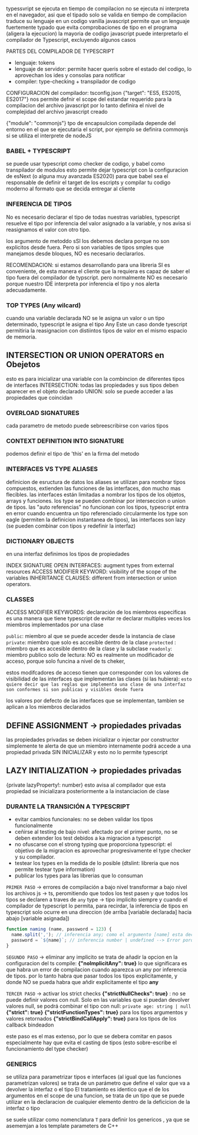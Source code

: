 typessvript se ejecuta en tiempo de compilacion
no se ejecuta ni interpreta en el navegador, asi que el tipado solo se valida en tiempo de compilacion
traduce su lenguaje en un codigo vanilla javascript
permite que un lenguaje fuertemente typado que evita comprobaciones de tipo en el programa (aligera la ejecucion)
la mayoria de codigo javascript puede interpretarlo el compilador de Typescript, excluyendo algunos casos 

PARTES DEL COMPILADOR DE TYPESCRIPT
- lenguaje: tokens
- lenguaje de servidor: permite hacer queris sobre el estado del codigo, lo aprovechan los ides y consolas para notificar
- compiler: type-checking + transpilador de codigo


CONFIGURACION del compilador: tsconfig.json
{"target": "ES5, ES2015, ES2017"}
nos permite defnir el scope del estandar requerido para la compilacion del archivo javascript
por lo tanto definira el nivel de complejidad del archivo javascript creado

{"module": "commonjs"}
tpo de encapsulcion compilada
depende del entorno en el que se ejecutaria el script, por ejemplo se definira commonjs si se utiliza el interprete de nodeJS 


### BABEL + TYPESCRIPT
se puede usar typescript como checker de codigo, y babel como transpilador de modulos
esto permite dejar typescript con la configuracion de esNext (o alguna muy avanzada ES2020) para que babel sea el responsable de definir el target de los escripts y compilar tu codigo moderno al formato que se decida entregar al cliente

### INFERENCIA DE TIPOS
No es necesario declarar el tipo de todas nuestras variables, typescript resuelve el tipo por inferencia del valor asignado a la variable, y nos avisa si reasignamos el valor con otro tipo.

los argumento de metoddo sSI los debemos declara porque no son explicitos desde fuera. Pero si son variables de tipos smples que manejamos desde bloques, NO es necesario declararlos.

RECOMENDACION: si estamos desarrollando para una libreria SI es conveniente, de esta manera el cliente que la requiera es capaz de saber el tipo fuera del compilador de typscript. pero normalmente NO es necesario porque nuestro IDE interpreta por inferencia el tipo y nos alerta adecuadamente.

### TOP TYPES (Any wilcard)
cuando una variable declarada NO se le asigna un valor o un tipo determinado, typescript le asigna el tipo Any
Este un caso donde tyescript permitiria la reasignacion con distiintos tipos de valor en el mismo espacio de memoria.

## INTERSECTION OR UNION OPERATORS en Obejetos
esto es para inicializar una variable con la combincion de diferentes tipos de interfaces
INTERSECTION: todas las propiedades y sus tipos deben aparecer en el objeto declarado
UNION: solo se puede acceder a las propiedades que coincidan

### OVERLOAD SIGNATURES
cada parametro de metodo puede sebreescribirse con varios tipos

### CONTEXT DEFINITION INTO SIGNATURE
podemos definir el tipo de 'this' en la firma del metodo

### INTERFACES VS TYPE ALIASES
definicion de esructura de datos
los aliases se utilizan para nombrar tipos compuestos, extienden las funciones de las interfaces, don mucho mas flecibles.
las interfaces están limitadas a nombrar los tipos de los objetos, arrays y funciones.
los type se pueden combinar por interseccion o union de tipos.
las "auto referencias" no funcionan con los tipos, typescript entra en error cuando encuentra un tipo referenciado circularmente
los type son eagle (permiten la definicion instantanea de tipos), las interfaces son lazy (se pueden combinar con tipos y redefinir la interfaz)

### DICTIONARY OBJECTS
en una interfaz definimos los tipos de propiedades

INDEX SIGNATURE
OPEN INTERFACES: augment types from external resources
ACCESS MODIFIER KEYWORD: visibility of the scope of the variables 
INHERITANCE CLAUSES: different from intersection or union operators.


### CLASSES
ACCESS MODIFIER KEYWORDS: declaración de los miembros especificas
es una manera que tiene typescript de evitar re declarar multiples veces los miembros implementados por una clase

`public`: miembro al que se puede acceder desde la instancia de clase
`private`: miembro que solo es accesible dentro de la clase
`protected` : miembro que es accesible dentro de la clase y la subclase
`readonly`: miembro publico solo de lectura: NO es realmente un modificador de acceso, porque solo funcina a nivel de ts cheker, 

estos modifcadores de acceso tienen que corresponder con los valores de visibilidad de las interfaces que implementan las clases (si las hubiera): `esto quiere decir que las reglas que implementa una clase de una interfaz son conformes si son publicas y visibles desde fuera`

los valores por defecto de las interfaces que se implementan, tambien se aplican a los miembros declarados

## DEFINE ASSIGNMENT -> propiedades privadas
las propiedades privadas se deben inicializar o injectar por constructor
simplemente te alerta de que un miembro internamente podrá accede a una propiedad privada SIN INICIALIZAR y esto no lo permite typescript

## LAZY INITIALIZATION -> propiedades privadas
{private lazyProperty!: number}
esto avisa al compilador que esta propiedad se inicializara posteriormente a la instanciacion de clase


### DURANTE LA TRANSICIÓN A TYPESCRIPT
 
- evitar cambios funcionales: no se deben validar los tipos funcionalmente
- ceñirse al testing de bajo nivel: afectado por el primer punto, no se deben extender los test debidos a ka migracion a typescript
- no ofuscarse con el strong typing que proporciona typescript: el objetivo de la migracion es aprovechar progresivamente el type checker y su compilador.
- testear los types en la medida de lo posible (dtslint: libreria que nos permite testear type information)
- publicar los types para las librerias que lo consuman

`PRIMER PASO` -> errores de compilación a bajo nivel
transformar a bajo nivel los archivos js -> ts, peromitiendo que todos los test pasen y que todos los tipos se declaren a traves de `any` type -> tipo implicito siempre y cuando el compilador de typescript lo permita, para recirdar, la inferencia de tipos en typescript solo ocurre en una direccion (de arriba [variable declarada] hacia abajo [variable asignada])
>
```typescript
function naming (name, password = 123) {
  name.split(','); // inferencia any; como el argumento [name] esta declarado como any, se puede usar como si fuera un array
  password = `${name}`; // inferencia number | undefined --> Error porque no se puede tratar como un string
}
```

`SEGUNDO PASO` -> eliminar any implicito
se trata de añadir la opcion en la configuracion del ts compile: **{"noImplicitAny": true}**
lo que significara es que habra un error de compilacion cuando aparezca un any por inferencia de tipos.
por lo tanto habra que pasar todos los tipos explicitamente, y donde NO se pueda habra que añdir explicitamente el tipo **any**


`TERCER PASO` -> activar los strict checks
**{"strictNullChecks": true}** : no se puede definir valores con null. Solo en las variables que si puedan devolver valores null, se podrá combinar el tipo con null: `private age: string | null`
**{"strict": true}**
**{"strictFunctionTypes": true}** para los tipos argumentos y valores retornados
**{"strictBindCallApply": true}** para los tipos de los callback bindeadon

este paso es el mas extenso, por lo que se debera comitar en pasos
especialmente hay que evita el casting de tipos (esto sobre-escribe el funcionamiento del type checker)


### GENERICS
se utiliza para parametrizar tipos e interfaces (al igual que las funciones parametrizan valores)
se trata de un parámetro que define el valor que va a devolver la interfaz o el tipo
El tratamiento es identico que el de los argumentos en el scope de una funcion, se trata de un tipo que se puede utilizar en la declaracion de cualquier elemento dentro de la deficicion de la interfaz o tipo

se suele utilizar como nomenclatura `T` para definir los genericos , ya que se asememjan a los template parameters de C++
